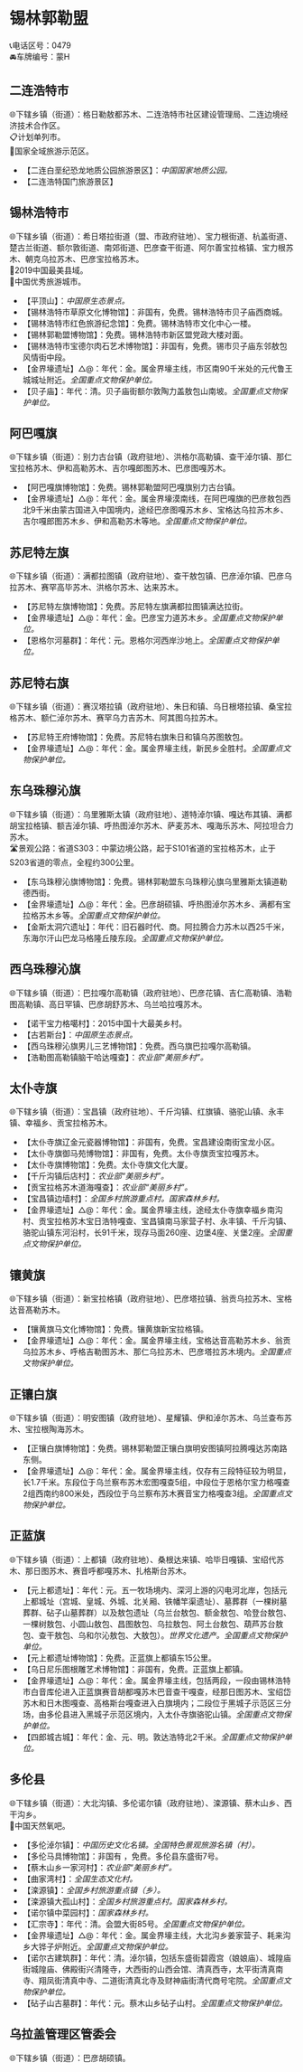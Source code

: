 # 锡林郭勒盟   
📞电话区号：0479  
🚘车牌编号：蒙H  

## 二连浩特市    
🌐下辖乡镇（街道）：格日勒敖都苏木、二连浩特市社区建设管理局、二连边境经济技术合作区。  
📋计划单列市。  
🚩国家全域旅游示范区。   
  
* 【二连白垩纪恐龙地质公园旅游景区】：*中国国家地质公园。*    
* 【二连浩特国门旅游景区】   

## 锡林浩特市    
🌐下辖乡镇（街道）：希日塔拉街道（盟、市政府驻地）、宝力根街道、杭盖街道、楚古兰街道、额尔敦街道、南郊街道、巴彦查干街道、阿尔善宝拉格镇、宝力根苏木、朝克乌拉苏木、巴彦宝拉格苏木。    
🏅2019中国最美县域。   
🏅中国优秀旅游城市。   
  
* 【平顶山】：*中国原生态景点。*  
* 【锡林浩特市草原文化博物馆】：非国有，免费。锡林浩特市贝子庙西商城。   
* 【锡林浩特市红色旅游纪念馆】：免费。锡林浩特市文化中心一楼。   
* 【锡林郭勒盟博物馆】：免费。锡林浩特市新区盟党政大楼对面。   
* 【锡林浩特市宝德尔肉石艺术博物馆】：非国有，免费。锡市贝子庙东邻敖包风情街中段。   
* 【金界壕遗址】△@：年代：金。属金界壕主线，市区南90千米处的元代鲁王城城址附近。*全国重点文物保护单位。*    
* 【贝子庙】：年代：清。贝子庙街额尔敦陶力盖敖包山南坡。*全国重点文物保护单位。*    
  
## 阿巴嘎旗   
🌐下辖乡镇（街道）：别力古台镇（政府驻地）、洪格尔高勒镇、查干淖尔镇、那仁宝拉格苏木、伊和高勒苏木、吉尔嘎郎图苏木、巴彦图嘎苏木。    
  
* 【阿巴嘎旗博物馆】：免费。锡林郭勒盟阿巴嘎旗别力古台镇。   
* 【金界壕遗址】△@：年代：金。属金界壕漠南线，在阿巴嘎旗的巴彦敖包西北9千米由蒙古国进入中国境内，途经巴彦图嘎苏木乡、宝格达乌拉苏木乡、吉尔嘎郎图苏木乡、伊和高勒苏木等地。*全国重点文物保护单位。*    
  
## 苏尼特左旗    
🌐下辖乡镇（街道）：满都拉图镇（政府驻地）、查干敖包镇、巴彦淖尔镇、巴彦乌拉苏木、赛罕高毕苏木、洪格尔苏木、达来苏木。    
  
* 【苏尼特左旗博物馆】：免费。苏尼特左旗满都拉图镇满达拉街。   
* 【金界壕遗址】△@：年代：金。巴彦宝力道苏木乡。*全国重点文物保护单位。*    
* 【恩格尔河墓群】：年代：元。恩格尔河西岸沙地上。*全国重点文物保护单位。*    
  
## 苏尼特右旗   
🌐下辖乡镇（街道）：赛汉塔拉镇（政府驻地）、朱日和镇、乌日根塔拉镇、桑宝拉格苏木、额仁淖尔苏木、赛罕乌力吉苏木、阿其图乌拉苏木。    
  
* 【苏尼特王府博物馆】：免费。苏尼特右旗朱日和镇乌苏图敖包。   
* 【金界壕遗址】△@：年代：金。属金界壕主线，新民乡全胜村。*全国重点文物保护单位。*    
  
## 东乌珠穆沁旗  
🌐下辖乡镇（街道）：乌里雅斯太镇（政府驻地）、道特淖尔镇、嘎达布其镇、满都胡宝拉格镇、额吉淖尔镇、呼热图淖尔苏木、萨麦苏木、嘎海乐苏木、阿拉坦合力苏木。    
🛣️景观公路：省道S303：中蒙边境公路，起于S101省道的宝拉格苏木，止于S203省道的零点，全程约300公里。   
  
* 【东乌珠穆沁旗博物馆】：免费。锡林郭勒盟东乌珠穆沁旗乌里雅斯太镇道勒德西街。   
* 【金界壕遗址】△@：年代：金。巴彦胡硕镇、呼热图淖尔苏木乡、满都有宝拉格苏木乡等。*全国重点文物保护单位。*    
* 【金斯太洞穴遗址】：年代：旧石器时代、商。阿拉腾合力苏木以西25千米，东海尔汗山巴龙马格隆丘陵东段。*全国重点文物保护单位。*    
  
## 西乌珠穆沁旗    
🌐下辖乡镇（街道）：巴拉嘎尔高勒镇（政府驻地）、巴彦花镇、吉仁高勒镇、浩勒图高勒镇、高日罕镇、巴彦胡舒苏木、乌兰哈拉嘎苏木。    
  
* 【诺干宝力格噶村】：2015中国十大最美乡村。   
* 【古若斯台】：*中国原生态景点。*  
* 【西乌珠穆沁旗男儿三艺博物馆】：免费。西乌旗巴拉嘎尔高勒镇。   
* 【浩勒图高勒镇脑干哈达嘎查】：*农业部“美丽乡村”。*  

## 太仆寺旗  
🌐下辖乡镇（街道）：宝昌镇（政府驻地）、千斤沟镇、红旗镇、骆驼山镇、永丰镇、幸福乡、贡宝拉格苏木。    
  
* 【太仆寺旗辽金元瓷器博物馆】：非国有，免费。宝昌建设南街宝龙小区。   
* 【太仆寺旗御马苑博物馆】：非国有，免费。太仆寺旗贡宝拉嘎苏木。   
* 【太仆寺旗博物馆】：免费。太仆寺旗文化大厦。   
* 【千斤沟镇后店村】：*农业部“美丽乡村”。*  
* 【贡宝拉格苏木道海嘎查】：*农业部“美丽乡村”。*  
* 【宝昌镇边墙村】：*全国乡村旅游重点村。国家森林乡村。*  
* 【金界壕遗址】△@：年代：金。属金界壕主线，途经太仆寺旗幸福乡南沟村、贡宝拉格苏木宝日浩特嘎查、宝昌镇南马家营子村、永丰镇、千斤沟镇、骆驼山镇东河沿村，长91千米，现存马面260座、边堡4座、关堡2座。*全国重点文物保护单位。*    
  
## 镶黄旗  
🌐下辖乡镇（街道）：新宝拉格镇（政府驻地）、巴彦塔拉镇、翁贡乌拉苏木、宝格达音髙勒苏木。  
  
* 【镶黄旗马文化博物馆】：免费。镶黄旗新宝拉格镇。   
* 【金界壕遗址】△@：年代：金。属金界壕主线，宝格达音高勒苏木乡、翁贡乌拉苏木乡、呼格吉勒图苏木、那仁乌拉苏木、巴彦塔拉苏木境内。*全国重点文物保护单位。*    
  
## 正镶白旗   
🌐下辖乡镇（街道）：明安图镇（政府驻地）、星耀镇、伊和淖尔苏木、乌兰查布苏木、宝拉根陶海苏木。  
  
* 【正镶白旗博物馆】：免费。锡林郭勒盟正镶白旗明安图镇阿拉腾嘎达苏南路东侧。   
* 【金界壕遗址】△@：年代：金。属金界壕主线，仅存有三段特征较为明显，长1.7千米。东段位于乌兰察布苏木宏图嘎查5组，中段位于恩格尔宝力格嘎查2组西南约800米处，西段位于乌兰察布苏木赛音宝力格嘎查3组。*全国重点文物保护单位。*    
  
## 正蓝旗  
🌐下辖乡镇（街道）：上都镇（政府驻地）、桑根达来镇、哈毕日嘎镇、宝绍代苏木、那日图苏木、赛音呼都嘎苏木、扎格斯台苏木。    
  
* 【元上都遗址】：年代：元。五一牧场境内、深河上游的闪电河北岸，包括元上都城址（宫城、皇城、外城、北关厢、铁幡竿渠遗址）、墓葬群（一棵树墓葬群、砧子山墓葬群）以及敖包遗址（乌兰台敖包、额金敖包、哈登台敖包、一棵树敖包、小圆山敖包、昌图敖包、乌拉敖包、阿土台敖包、葫芦苏台敖包、查干敖包、乌和尔沁敖包、大敖包）。*世界文化遗产。全国重点文物保护单位。*  
* 【元上都遗址博物馆】：免费。正蓝旗上都镇东15公里。   
* 【乌日尼乐图根雕艺术博物馆】：非国有，免费。正蓝旗上都镇。   
* 【金界壕遗址】△@：年代：金。属金界壕主线，包括两段，一段由锡林浩特市白音库伦进入正蓝旗赛音胡都嘎苏木巴音查干嘎查，经那日图苏木、宝绍岱苏木和日木图嘎查、高格斯台嘎查进入白旗境内；二段位于黑城子示范区三分场，由多伦县进入黑城子示范区境内，入太仆寺旗骆驼山镇。*全国重点文物保护单位。*      
* 【四郎城古城】：年代：金、元、明。敦达浩特北2千米。*全国重点文物保护单位。*    
  
## 多伦县   
🌐下辖乡镇（街道）：大北沟镇、多伦诺尔镇（政府驻地）、滦源镇、蔡木山乡、西干沟乡。  
🚩中国天然氧吧。   
  
* 【多伦淖尔镇】：*中国历史文化名镇。全国特色景观旅游名镇（村）。*  
* 【多伦马具博物馆】：非国有	，免费。多伦县东盛街7号。   
* 【蔡木山乡一家河村】：*农业部“美丽乡村”。*  
* 【曲家湾村】：*全国生态文化村。*  
* 【滦源镇】：*全国乡村旅游重点镇（乡）。*  
* 【滦源镇大孤山村】：*全国乡村旅游重点村。国家森林乡村。*  
* 【诺尔镇中菜园村】：*国家森林乡村。*  
* 【汇宗寺】：年代：清。会盟大街85号。*全国重点文物保护单位。*   
* 【金界壕遗址】△@：年代：金。属金界壕主线，大北沟乡姜家营子、耗来沟乡大铧子炉附近。*全国重点文物保护单位。*   
* 【诺尔古建筑群】：年代：清。淖尔镇，包括东盛街碧霞宫（娘娘庙）、城隍庙街城隍庙、佛殿街兴清隆寺，大西街的山西会馆、清真西寺，太平街清真南寺、翔凤街清真中寺、二道街清真北寺及财神庙街清代商号宅院。*全国重点文物保护单位。*   
* 【砧子山古墓群】：年代：元。蔡木山乡砧子山村。*全国重点文物保护单位。*   
  
## 乌拉盖管理区管委会  
🌐下辖乡镇（街道）：巴彦胡硕镇。